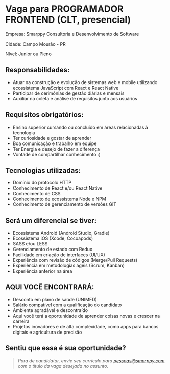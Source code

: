 # Vaga para PROGRAMADOR FRONTEND (CLT, presencial)

Empresa: Smarppy Consultoria e Desenvolvimento de Software

Cidade: Campo Mourão - PR

Nível: Junior ou Pleno

## Responsabilidades:

- Atuar na construção e evolução de sistemas web e mobile utilizando ecossistema JavaScript com React e React Native
- Participar de cerimônias de gestão diárias e mensais 
- Auxiliar na coleta e análise de requisitos junto aos usuários

## Requisitos obrigatórios:

- Ensino superior cursando ou concluído em áreas relacionadas à tecnologia
- Ter curiosidade e gostar de aprender
- Boa comunicação e trabalho em equipe
- Ter Energia e desejo de fazer a diferença
- Vontade de compartilhar conhecimento :)

## Tecnologias utilizadas:

- Domínio do protocolo HTTP
- Conhecimento de React e/ou React Native
- Conhecimento de CSS
- Conhecimento de ecossistema Node e NPM
- Conhecimento de gerenciamento de versões GIT

## Será um diferencial se tiver: 

- Ecossistema Android (Android Studio, Gradle)
- Ecossistema iOS (Xcode, Cocoapods)
- SASS e/ou LESS
- Gerenciamento de estado com Redux
- Facilidade em criação de interfaces (UI/UX)
- Experiência com revisão de códigos (Merge/Pull Requests)
- Experiência em metodologias ágeis (Scrum, Kanban)
- Experiência anterior na área

## AQUI VOCÊ ENCONTRARÁ:

- Desconto em plano de saúde (UNIMED)
- Salário compatível com a qualificação do candidato
- Ambiente agradável e descontraído
- Aqui você terá a oportunidade de aprender coisas novas e crescer na carreira
- Projetos inovadores e de alta complexidade, como apps para bancos digitais e agricultura de precisão

## Sentiu que essa é sua oportunidade?

> _Para de candidatar, envie seu currículo para [pessoas@smarppy.com](mailto:pessoas@smarppy.com) com o título da vaga desejada no *assunto*._
